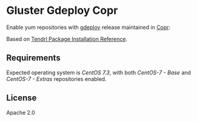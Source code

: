 Gluster Gdeploy Copr
====================

Enable yum repositories with
[gdeploy](https://copr.fedorainfracloud.org/coprs/sac/gdeploy/) release
maintained in
[Copr](https://docs.pagure.org/copr.copr/user_documentation.html#faq):

Based on [Tendrl Package Installation
Reference](https://github.com/Tendrl/documentation/wiki/Tendrl-Package-Installation-Reference).

Requirements
------------

Expected operating system is *CentOS 7.3*, with both *CentOS-7 - Base* and
*CentOS-7 - Extras* repositories enabled.

License
-------

Apache 2.0
